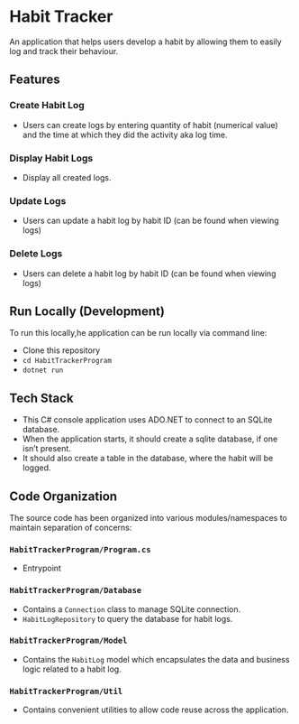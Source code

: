 # Habit Tracker
An application that helps users develop a habit by allowing them to
easily log and track their behaviour.

## Features

### Create Habit Log

* Users can create logs by entering quantity of habit (numerical value)
and the time at which they did the activity aka log time.

### Display Habit Logs

* Display all created logs.

### Update Logs

* Users can update a habit log by habit ID (can be found when viewing logs)

### Delete Logs

* Users can delete a habit log by habit ID (can be found when viewing logs)

## Run Locally (Development)

To run this locally,he application can be run locally via command line:

* Clone this repository
* `cd HabitTrackerProgram`
* `dotnet run`

## Tech Stack

* This C# console application uses ADO.NET to connect to an SQLite database.
* When the application starts, it should create a sqlite database,
if one isn’t present.
* It should also create a table in the database, where the habit
will be logged.

## Code Organization

The source code has been organized into various modules/namespaces to
maintain separation of concerns:

### `HabitTrackerProgram/Program.cs`

* Entrypoint

### `HabitTrackerProgram/Database`

* Contains a `Connection` class to manage SQLite connection.
* `HabitLogRepository` to query the database for habit logs.

### `HabitTrackerProgram/Model`

* Contains the `HabitLog` model which encapsulates the data and
  business logic related to a habit log.

### `HabitTrackerProgram/Util`

* Contains convenient utilities to allow code reuse across the application.
